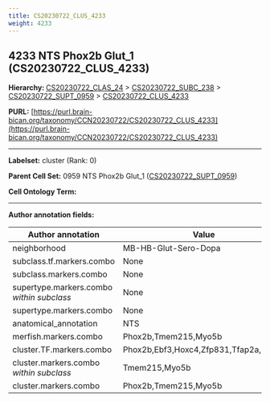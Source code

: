 ```yaml
---
title: CS20230722_CLUS_4233
weight: 4233
---
```

## 4233 NTS Phox2b Glut_1 (CS20230722_CLUS_4233)
<b>Hierarchy: </b>
[CS20230722_CLAS_24](../CS20230722_CLAS_24) >
[CS20230722_SUBC_238](../CS20230722_SUBC_238) >
[CS20230722_SUPT_0959](../CS20230722_SUPT_0959) >
[CS20230722_CLUS_4233](../CS20230722_CLUS_4233)

**PURL:** [https://purl.brain-bican.org/taxonomy/CCN20230722/CS20230722_CLUS_4233](https://purl.brain-bican.org/taxonomy/CCN20230722/CS20230722_CLUS_4233)

---


**Labelset:** cluster (Rank: 0)

**Parent Cell Set:** 0959 NTS Phox2b Glut_1 ([CS20230722_SUPT_0959](../CS20230722_SUPT_0959))



**Cell Ontology Term:** 

[MARKER GENES.]: #


---

[TRANSFERRED ANNOTATIONS.]: #


[AUTHOR ANNOTATION FIELDS.]: #


**Author annotation fields:**

| Author annotation | Value |
|-------------------|-------|
|neighborhood|MB-HB-Glut-Sero-Dopa|
|subclass.tf.markers.combo|None|
|subclass.markers.combo|None|
|supertype.markers.combo _within subclass_|None|
|supertype.markers.combo|None|
|anatomical_annotation|NTS|
|merfish.markers.combo|Phox2b,Tmem215,Myo5b|
|cluster.TF.markers.combo|Phox2b,Ebf3,Hoxc4,Zfp831,Tfap2a,Plagl1|
|cluster.markers.combo _within subclass_|Tmem215,Myo5b|
|cluster.markers.combo|Phox2b,Tmem215,Myo5b|
